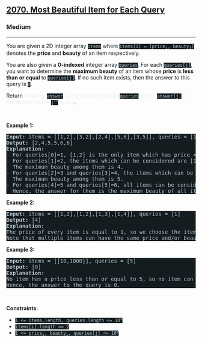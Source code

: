 <h2><a href="https://leetcode.com/problems/most-beautiful-item-for-each-query/">2070. Most Beautiful Item for Each Query</a></h2><h3>Medium</h3><hr><div style="border-color: rgb(91, 119, 134) !important;"><p style="border-color: rgb(91, 119, 134) !important;">You are given a 2D integer array <code style="background-color: rgb(20, 28, 32) !important; color: rgb(183, 198, 205) !important; border-color: rgb(83, 109, 121) !important;">items</code> where <code style="background-color: rgb(20, 28, 32) !important; color: rgb(183, 198, 205) !important; border-color: rgb(83, 109, 121) !important;">items[i] = [price<sub style="border-color: rgb(83, 109, 121) !important;">i</sub>, beauty<sub style="border-color: rgb(83, 109, 121) !important;">i</sub>]</code> denotes the <strong style="border-color: rgb(91, 119, 134) !important;">price</strong> and <strong style="border-color: rgb(91, 119, 134) !important;">beauty</strong> of an item respectively.</p>

<p style="border-color: rgb(91, 119, 134) !important;">You are also given a <strong style="border-color: rgb(91, 119, 134) !important;">0-indexed</strong> integer array <code style="background-color: rgb(20, 28, 32) !important; color: rgb(183, 198, 205) !important; border-color: rgb(83, 109, 121) !important;">queries</code>. For each <code style="background-color: rgb(20, 28, 32) !important; color: rgb(183, 198, 205) !important; border-color: rgb(83, 109, 121) !important;">queries[j]</code>, you want to determine the <strong style="border-color: rgb(91, 119, 134) !important;">maximum beauty</strong> of an item whose <strong style="border-color: rgb(91, 119, 134) !important;">price</strong> is <strong style="border-color: rgb(91, 119, 134) !important;">less than or equal</strong> to <code style="background-color: rgb(20, 28, 32) !important; color: rgb(183, 198, 205) !important; border-color: rgb(83, 109, 121) !important;">queries[j]</code>. If no such item exists, then the answer to this query is <code style="background-color: rgb(20, 28, 32) !important; color: rgb(183, 198, 205) !important; border-color: rgb(83, 109, 121) !important;">0</code>.</p>

<p style="border-color: rgb(91, 119, 134) !important;">Return <em style="color: rgb(234, 238, 241) !important; border-color: rgb(91, 119, 134) !important;">an array </em><code style="background-color: rgb(20, 28, 32) !important; color: rgb(183, 198, 205) !important; border-color: rgb(83, 109, 121) !important;">answer</code><em style="color: rgb(234, 238, 241) !important; border-color: rgb(91, 119, 134) !important;"> of the same length as </em><code style="background-color: rgb(20, 28, 32) !important; color: rgb(183, 198, 205) !important; border-color: rgb(83, 109, 121) !important;">queries</code><em style="color: rgb(234, 238, 241) !important; border-color: rgb(91, 119, 134) !important;"> where </em><code style="background-color: rgb(20, 28, 32) !important; color: rgb(183, 198, 205) !important; border-color: rgb(83, 109, 121) !important;">answer[j]</code><em style="color: rgb(234, 238, 241) !important; border-color: rgb(91, 119, 134) !important;"> is the answer to the </em><code style="background-color: rgb(20, 28, 32) !important; color: rgb(183, 198, 205) !important; border-color: rgb(83, 109, 121) !important;">j<sup style="border-color: rgb(83, 109, 121) !important;">th</sup></code><em style="color: rgb(234, 238, 241) !important; border-color: rgb(91, 119, 134) !important;"> query</em>.</p>

<p style="border-color: rgb(91, 119, 134) !important;">&nbsp;</p>
<p style="border-color: rgb(91, 119, 134) !important;"><strong class="example" style="border-color: rgb(91, 119, 134) !important;">Example 1:</strong></p>

<pre style="background-color: rgb(20, 28, 32) !important; color: rgb(182, 198, 206) !important; border-color: rgb(83, 109, 122) !important;"><strong style="border-color: rgb(83, 109, 122) !important;">Input:</strong> items = [[1,2],[3,2],[2,4],[5,6],[3,5]], queries = [1,2,3,4,5,6]
<strong style="border-color: rgb(83, 109, 122) !important;">Output:</strong> [2,4,5,5,6,6]
<strong style="border-color: rgb(83, 109, 122) !important;">Explanation:</strong>
- For queries[0]=1, [1,2] is the only item which has price &lt;= 1. Hence, the answer for this query is 2.
- For queries[1]=2, the items which can be considered are [1,2] and [2,4]. 
  The maximum beauty among them is 4.
- For queries[2]=3 and queries[3]=4, the items which can be considered are [1,2], [3,2], [2,4], and [3,5].
  The maximum beauty among them is 5.
- For queries[4]=5 and queries[5]=6, all items can be considered.
  Hence, the answer for them is the maximum beauty of all items, i.e., 6.
</pre>

<p style="border-color: rgb(91, 119, 134) !important;"><strong class="example" style="border-color: rgb(91, 119, 134) !important;">Example 2:</strong></p>

<pre style="background-color: rgb(20, 28, 32) !important; color: rgb(182, 198, 206) !important; border-color: rgb(83, 109, 122) !important;"><strong style="border-color: rgb(83, 109, 122) !important;">Input:</strong> items = [[1,2],[1,2],[1,3],[1,4]], queries = [1]
<strong style="border-color: rgb(83, 109, 122) !important;">Output:</strong> [4]
<strong style="border-color: rgb(83, 109, 122) !important;">Explanation:</strong> 
The price of every item is equal to 1, so we choose the item with the maximum beauty 4. 
Note that multiple items can have the same price and/or beauty.  
</pre>

<p style="border-color: rgb(91, 119, 134) !important;"><strong class="example" style="border-color: rgb(91, 119, 134) !important;">Example 3:</strong></p>

<pre style="background-color: rgb(20, 28, 32) !important; color: rgb(182, 198, 206) !important; border-color: rgb(83, 109, 122) !important;"><strong style="border-color: rgb(83, 109, 122) !important;">Input:</strong> items = [[10,1000]], queries = [5]
<strong style="border-color: rgb(83, 109, 122) !important;">Output:</strong> [0]
<strong style="border-color: rgb(83, 109, 122) !important;">Explanation:</strong>
No item has a price less than or equal to 5, so no item can be chosen.
Hence, the answer to the query is 0.
</pre>

<p style="border-color: rgb(91, 119, 134) !important;">&nbsp;</p>
<p style="border-color: rgb(91, 119, 134) !important;"><strong style="border-color: rgb(91, 119, 134) !important;">Constraints:</strong></p>

<ul style="border-color: rgb(91, 119, 134) !important;">
	<li style="border-color: rgb(91, 119, 134) !important;"><code style="background-color: rgb(20, 28, 32) !important; color: rgb(183, 198, 205) !important; border-color: rgb(83, 109, 121) !important;">1 &lt;= items.length, queries.length &lt;= 10<sup style="border-color: rgb(83, 109, 121) !important;">5</sup></code></li>
	<li style="border-color: rgb(91, 119, 134) !important;"><code style="background-color: rgb(20, 28, 32) !important; color: rgb(183, 198, 205) !important; border-color: rgb(83, 109, 121) !important;">items[i].length == 2</code></li>
	<li style="border-color: rgb(91, 119, 134) !important;"><code style="background-color: rgb(20, 28, 32) !important; color: rgb(183, 198, 205) !important; border-color: rgb(83, 109, 121) !important;">1 &lt;= price<sub style="border-color: rgb(83, 109, 121) !important;">i</sub>, beauty<sub style="border-color: rgb(83, 109, 121) !important;">i</sub>, queries[j] &lt;= 10<sup style="border-color: rgb(83, 109, 121) !important;">9</sup></code></li>
</ul>
</div>